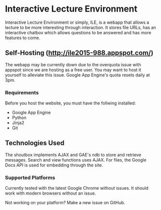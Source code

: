 # Interactive Lecture Environment
Interactive Lecture Environment or simply, ILE, is a webapp that allows a lecture to be more interesting through interaction. It stores file URLs, has an interactive chatbox which allows questions to be answered and has more features to come.

## Self-Hosting  (http://ile2015-988.appspot.com/)
The webapp may be currently down due to the overquota issue with appspot since we are hosting as a free user. You may want to host it yourself to alleviate this issue. Google App Engine's quota resets daily at 3pm.

### Requirements
Before you host the website, you must have the follwing installed:
- Google App Engine
- Python
- Jinja2
- Git

## Technologies Used
The shoutbox implements AJAX and GAE's ndb to store and retrieve messages. Search and view functions uses AJAX. For files, the Google Docs API is used for embedding through the site.

### Supported Platforms
Currently tested with the latest Google Chrome without issues.
It should work with modern browsers without an issue.

Not working on your platform? Make a new issue on GitHub.
